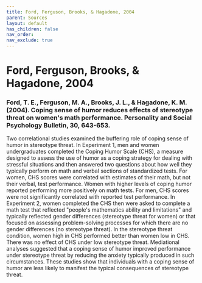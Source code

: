 ```yaml
---
title: Ford, Ferguson, Brooks, & Hagadone, 2004
parent: Sources
layout: default
has_children: false
nav_order: 
nav_exclude: true
---
```


# Ford, Ferguson, Brooks, & Hagadone, 2004

### Ford, T. E., Ferguson, M. A., Brooks, J. L., & Hagadone, K. M. (2004). Coping sense of humor reduces effects of stereotype threat on women's math performance. Personality and Social Psychology Bulletin, 30, 643-653.

Two correlational studies examined the buffering role of coping sense of humor in stereotype threat. In Experiment 1, men and women undergraduates completed the Coping Humor Scale (CHS), a measure designed to assess the use of humor as a coping strategy for dealing with stressful situations and then answered two questions about how well they typically perform on math and verbal sections of standardized tests. For women, CHS scores were correlated with estimates of their math, but not their verbal, test performance. Women with higher levels of coping humor reported performing more positively on math tests. For men, CHS scores were not significantly correlated with reported test performance. In Experiment 2, women completed the CHS then were asked to complete a math test that reflected "people's mathematics ability and limitations" and typically reflected gender differences (stereotype threat for women) or that focused on assessing problem-solving processes for which there are no gender differences (no stereotype threat). In the stereotype threat condition, women high in CHS performed better than women low in CHS. There was no effect of CHS under low stereotype threat. Mediational analyses suggested that a coping sense of humor improved performance under stereotype threat by reducing the anxiety typically produced in such circumstances. These studies show that individuals with a coping sense of humor are less likely to manifest the typical consequences of stereotype threat.
